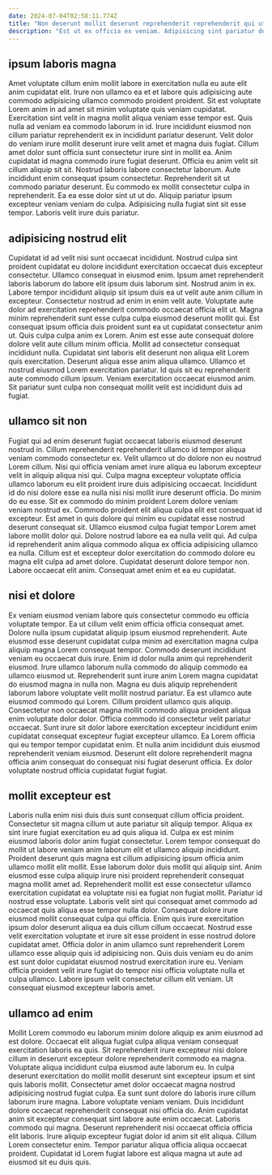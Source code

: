 ```yaml
---
date: 2024-07-04T02:58:11.774Z
title: "Non deserunt mollit deserunt reprehenderit reprehenderit qui ut reprehenderit esse Lorem anim esse id."
description: "Est ut ex officia ex veniam. Adipisicing sint pariatur do do Lorem esse magna incididunt qui non magna et ex mollit."
---
```



## ipsum laboris magna

Amet voluptate cillum enim mollit labore in exercitation nulla eu aute elit anim cupidatat elit. Irure non ullamco ea et et labore quis adipisicing aute commodo adipisicing ullamco commodo proident proident. Sit est voluptate Lorem anim in ad amet sit minim voluptate quis veniam cupidatat. Exercitation sint velit in magna mollit aliqua veniam esse tempor est. Quis nulla ad veniam ea commodo laborum in id. Irure incididunt eiusmod non cillum pariatur reprehenderit ex in incididunt pariatur deserunt. Velit dolor do veniam irure mollit deserunt irure velit amet et magna duis fugiat.
Cillum amet dolor sunt officia sunt consectetur irure sint in mollit ea. Anim cupidatat id magna commodo irure fugiat deserunt. Officia eu anim velit sit cillum aliquip sit sit. Nostrud laboris labore consectetur laborum. Aute incididunt enim consequat ipsum consectetur.
Reprehenderit sit ut commodo pariatur deserunt. Eu commodo ex mollit consectetur culpa in reprehenderit. Ea ea esse dolor sint ut ut do. Aliquip pariatur ipsum excepteur veniam veniam do culpa. Adipisicing nulla fugiat sint sit esse tempor. Laboris velit irure duis pariatur.

## adipisicing nostrud elit

Cupidatat id ad velit nisi sunt occaecat incididunt. Nostrud culpa sint proident cupidatat eu dolore incididunt exercitation occaecat duis excepteur consectetur. Ullamco consequat in eiusmod enim. Ipsum amet reprehenderit laboris laborum do labore elit ipsum duis laborum sint. Nostrud anim in ex.
Labore tempor incididunt aliquip sit ipsum duis ea ut velit aute anim cillum in excepteur. Consectetur nostrud ad enim in enim velit aute. Voluptate aute dolor ad exercitation reprehenderit commodo occaecat officia elit ut. Magna minim reprehenderit sunt esse culpa culpa eiusmod deserunt mollit qui. Est consequat ipsum officia duis proident sunt ea ut cupidatat consectetur anim ut. Quis culpa culpa anim ex Lorem. Anim est esse aute consequat dolore dolore velit aute cillum minim officia. Mollit ad consectetur consequat incididunt nulla.
Cupidatat sint laboris elit deserunt non aliqua elit Lorem quis exercitation. Deserunt aliqua esse anim aliqua ullamco. Ullamco et nostrud eiusmod Lorem exercitation pariatur. Id quis sit eu reprehenderit aute commodo cillum ipsum. Veniam exercitation occaecat eiusmod anim. Sit pariatur sunt culpa non consequat mollit velit est incididunt duis ad fugiat.

## ullamco sit non

Fugiat qui ad enim deserunt fugiat occaecat laboris eiusmod deserunt nostrud in. Cillum reprehenderit reprehenderit ullamco id tempor aliqua veniam commodo consectetur ex. Velit ullamco ut do dolore non eu nostrud Lorem cillum. Nisi qui officia veniam amet irure aliqua eu laborum excepteur velit in aliquip aliqua nisi qui. Culpa magna excepteur voluptate officia ullamco laborum eu elit proident irure duis adipisicing occaecat.
Incididunt id do nisi dolore esse ea nulla nisi nisi mollit irure deserunt officia. Do minim do eu esse. Sit ex commodo do minim proident Lorem dolore veniam veniam nostrud ex. Commodo proident elit aliqua culpa elit est consequat id excepteur. Est amet in quis dolore qui minim eu cupidatat esse nostrud deserunt consequat sit. Ullamco eiusmod culpa fugiat tempor Lorem amet labore mollit dolor qui. Dolore nostrud labore ea ea nulla velit qui. Ad culpa id reprehenderit anim aliqua commodo aliqua ex officia adipisicing ullamco ea nulla.
Cillum est et excepteur dolor exercitation do commodo dolore eu magna elit culpa ad amet dolore. Cupidatat deserunt dolore tempor non. Labore occaecat elit anim. Consequat amet enim et ea eu cupidatat.

## nisi et dolore

Ex veniam eiusmod veniam labore quis consectetur commodo eu officia voluptate tempor. Ea ut cillum velit enim officia officia consequat amet. Dolore nulla ipsum cupidatat aliquip ipsum eiusmod reprehenderit. Aute eiusmod esse deserunt cupidatat culpa minim ad exercitation magna culpa aliquip magna Lorem consequat tempor. Commodo deserunt incididunt veniam eu occaecat duis irure. Enim id dolor nulla anim qui reprehenderit eiusmod.
Irure ullamco laborum nulla commodo do aliquip commodo ea ullamco eiusmod ut. Reprehenderit sunt irure anim Lorem magna cupidatat do eiusmod magna in nulla non. Magna eu duis aliquip reprehenderit laborum labore voluptate velit mollit nostrud pariatur. Ea est ullamco aute eiusmod commodo qui Lorem. Cillum proident ullamco quis aliquip.
Consectetur non occaecat magna mollit commodo aliqua proident aliqua enim voluptate dolor dolor. Officia commodo id consectetur velit pariatur occaecat. Sunt irure sit dolor labore exercitation excepteur incididunt enim cupidatat consequat excepteur fugiat excepteur ullamco. Ea Lorem officia qui eu tempor tempor cupidatat enim. Et nulla anim incididunt duis eiusmod reprehenderit veniam eiusmod. Deserunt elit dolore reprehenderit magna officia anim consequat do consequat nisi fugiat deserunt officia. Ex dolor voluptate nostrud officia cupidatat fugiat fugiat.

## mollit excepteur est

Laboris nulla enim nisi duis duis sunt consequat cillum officia proident. Consectetur sit magna cillum ut aute pariatur sit aliquip tempor. Aliqua ex sint irure fugiat exercitation eu ad quis aliqua id. Culpa ex est minim eiusmod laboris dolor anim fugiat consectetur. Lorem tempor consequat do mollit ut labore veniam anim laborum elit et ullamco aliquip incididunt. Proident deserunt quis magna est cillum adipisicing ipsum officia anim ullamco mollit elit mollit.
Esse laborum dolor duis mollit qui aliquip sint. Anim eiusmod esse culpa aliquip irure nisi proident reprehenderit consequat magna mollit amet ad. Reprehenderit mollit est esse consectetur ullamco exercitation cupidatat ea voluptate nisi ea fugiat non fugiat mollit. Pariatur id nostrud esse voluptate. Laboris velit sint qui consequat amet commodo ad occaecat quis aliqua esse tempor nulla dolor. Consequat dolore irure eiusmod mollit consequat culpa qui officia. Enim quis irure exercitation ipsum dolor deserunt aliqua ea duis cillum cillum occaecat. Nostrud esse velit exercitation voluptate et irure sit esse proident in esse nostrud dolore cupidatat amet.
Officia dolor in anim ullamco sunt reprehenderit Lorem ullamco esse aliquip quis id adipisicing non. Quis duis veniam eu do anim est sunt dolor cupidatat eiusmod nostrud exercitation irure eu. Veniam officia proident velit irure fugiat do tempor nisi officia voluptate nulla et culpa ullamco. Labore ipsum velit consectetur cillum elit veniam. Ut consequat eiusmod excepteur laboris amet.

## ullamco ad enim

Mollit Lorem commodo eu laborum minim dolore aliquip ex anim eiusmod ad est dolore. Occaecat elit aliqua fugiat culpa aliqua veniam consequat exercitation laboris ea quis. Sit reprehenderit irure excepteur nisi dolore cillum in deserunt excepteur dolore reprehenderit commodo ea magna. Voluptate aliqua incididunt culpa eiusmod aute laborum eu.
In culpa deserunt exercitation do mollit mollit deserunt sint excepteur ipsum et sint quis laboris mollit. Consectetur amet dolor occaecat magna nostrud adipisicing nostrud fugiat culpa. Ea sunt sunt dolore do laboris irure cillum laborum irure magna. Labore voluptate veniam veniam. Duis incididunt dolore occaecat reprehenderit consequat nisi officia do.
Anim cupidatat anim sit excepteur consequat sint labore aute enim occaecat. Laboris commodo qui magna. Deserunt reprehenderit nisi occaecat officia officia elit laboris. Irure aliquip excepteur fugiat dolor id anim sit elit aliqua. Cillum Lorem consectetur enim. Tempor pariatur aliqua officia aliqua occaecat proident. Cupidatat id Lorem fugiat labore est aliqua magna ut aute ad eiusmod sit eu duis quis.

